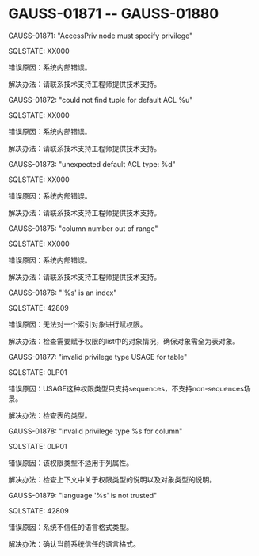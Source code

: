# GAUSS-01871 -- GAUSS-01880

GAUSS-01871: "AccessPriv node must specify privilege"

SQLSTATE: XX000

错误原因：系统内部错误。

解决办法：请联系技术支持工程师提供技术支持。

GAUSS-01872: "could not find tuple for default ACL %u"

SQLSTATE: XX000

错误原因：系统内部错误。

解决办法：请联系技术支持工程师提供技术支持。

GAUSS-01873: "unexpected default ACL type: %d"

SQLSTATE: XX000

错误原因：系统内部错误。

解决办法：请联系技术支持工程师提供技术支持。

GAUSS-01875: "column number out of range"

SQLSTATE: XX000

错误原因：系统内部错误。

解决办法：请联系技术支持工程师提供技术支持。

GAUSS-01876: "'%s' is an index"

SQLSTATE: 42809

错误原因：无法对一个索引对象进行赋权限。

解决办法：检查需要赋予权限的list中的对象情况，确保对象需全为表对象。

GAUSS-01877: "invalid privilege type USAGE for table"

SQLSTATE: 0LP01

错误原因：USAGE这种权限类型只支持sequences，不支持non-sequences场景。

解决办法：检查表的类型。

GAUSS-01878: "invalid privilege type %s for column"

SQLSTATE: 0LP01

错误原因：该权限类型不适用于列属性。

解决办法：检查上下文中关于权限类型的说明以及对象类型的说明。

GAUSS-01879: "language '%s' is not trusted"

SQLSTATE: 42809

错误原因：系统不信任的语言格式类型。

解决办法：确认当前系统信任的语言格式。


